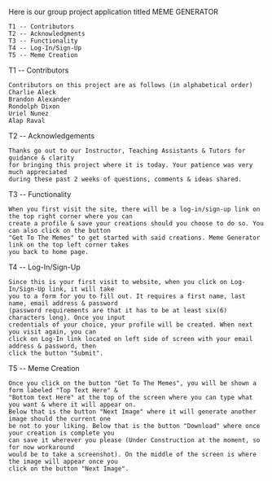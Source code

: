 Here is our group project application titled MEME GENERATOR

    T1 -- Contributors
    T2 -- Acknowledgments
    T3 -- Functionality
    T4 -- Log-In/Sign-Up
    T5 -- Meme Creation

T1 -- Contributors

    Contributors on this project are as follows (in alphabetical order)
    Charlie Aleck
    Brandon Alexander
    Rondolph Dixon
    Uriel Nunez
    Alap Raval

T2 -- Acknowledgements

    Thanks go out to our Instructor, Teaching Assistants & Tutors for guidance & clarity 
    for bringing this project where it is today. Your patience was very much appreciated 
    during these past 2 weeks of questions, comments & ideas shared.

T3 -- Functionality

    When you first visit the site, there will be a log-in/sign-up link on the top right corner where you can 
    create a profile & save your creations should you choose to do so. You can also click on the button 
    "Get To The Memes" to get started with said creations. Meme Generator link on the top left corner takes 
    you back to home page.

T4 -- Log-In/Sign-Up

    Since this is your first visit to website, when you click on Log-In/Sign-Up link, it will take 
    you to a form for you to fill out. It requires a first name, last name, email address & password 
    (password requirements are that it has to be at least six(6) characters long). Once you input 
    credentials of your choice, your profile will be created. When next you visit again, you can 
    click on Log-In link located on left side of screen with your email address & password, then 
    click the button "Submit".

T5 -- Meme Creation

    Once you click on the button "Get To The Memes", you will be shown a form labeled "Top Text Here" & 
    "Bottom text Here" at the top of the screen where you can type what you want & where it will appear on. 
    Below that is the button "Next Image" where it will generate another image should the current one 
    be not to your liking. Below that is the button "Download" where once your creation is complete you 
    can save it wherever you please (Under Construction at the moment, so for now workaround 
    would be to take a screenshot). On the middle of the screen is where the image will appear once you 
    click on the button "Next Image".